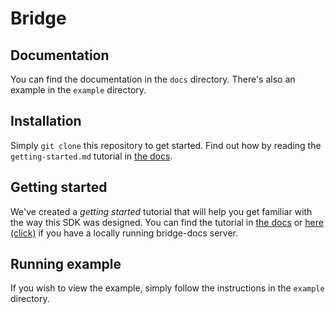 Bridge
=========

Documentation
-------------
You can find the documentation in the `docs` directory. There's also an example in the `example` directory.

Installation
------------
Simply `git clone` this repository to get started. Find out how by reading the `getting-started.md` tutorial in [the docs](http://islive.io/#!tutorial/getting-started.md).

Getting started
---------------
We've created a _getting started_ tutorial that will help you get familiar with the way this SDK was designed.
You can find the tutorial in [the docs](http://islive.io/#!tutorial/getting-started.md) or [here (click)](http://127.0.0.1:8080/#!tutorial/getting-started.md) if you have a locally running bridge-docs server.

Running example
-----------------------
If you wish to view the example, simply follow the instructions in the `example` directory.
